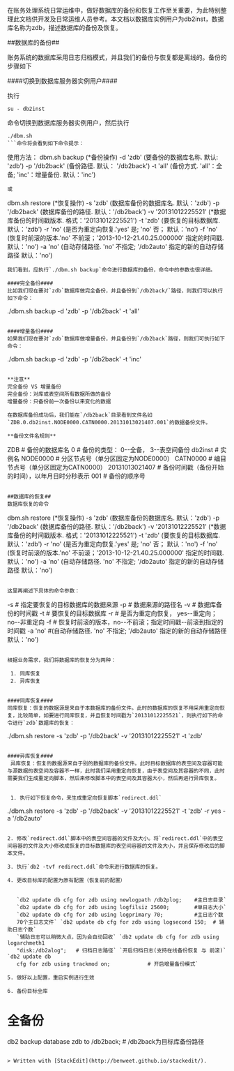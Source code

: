 在账务处理系统日常运维中，做好数据库的备份和恢复工作至关重要，为此特别整理此文档供开发及日常运维人员参考。本文档以数据库实例用户为db2inst，数据库名称为zdb，描述数据库的备份及恢复。

##数据库的备份##

账务系统的数据库采用日志归档模式，并且我们的备份与恢复都是离线的。备份的步骤如下

####切换到数据库服务器实例用户####

执行
```
su - db2inst
```
命令切换到数据库服务器实例用户，然后执行
```
./dbm.sh
```命令将会看到如下命令提示：
```
使用方法： 
dbm.sh  backup                  (*备份操作)
        -d 'zdb'                (要备份的数据库名称.                                                         默认: 'zdb')
        -p '/db2back'           (备份路径.                                                                   默认： '/db2back')
        -t 'all'                (备份方式. 'all'：全备; 'inc'：增量备份.                                     默认：'inc')

    或

dbm.sh  restore                 (*恢复操作)
        -s 'zdb'                (数据库备份的数据库名.                                                       默认：'zdb')
        -p '/db2back'           (数据库备份的路径.                                                           默认：'/db2back')
        -v '20131012225521'     (*数据库备份的时间戳版本. 格式：'20131012225521')
        -t 'zdb'                (要恢复的目标数据库.                                                         默认：'zdb')
        -r 'no'                 (是否为重定向恢复.'yes' 是; 'no' 否；                                        默认：'no')
        -f 'no'                 (恢复时前滚的版本.'no' 不前滚；'2013-10-12-21.40.25.000000' 指定的时间戳.    默认：'no')
        -a 'no'         (自动存储路径. 'no' 不指定; '/db2auto' 指定的新的自动存储路径  默认：'no')
```
我们看到，应执行`./dbm.sh backup`命令进行数据库的备份，命令中的参数也很详细。

####完全备份####
比如我们现在要对`zdb`数据库做完全备份，并且备份到`/db2back/`路径，则我们可以执行如下命令：
```
./dbm.sh backup -d 'zdb' -p '/db2back' -t 'all'
```

####增量备份####
如果我们现在要对`zdb`数据库做增量备份，并且备份到`/db2back`路径，则我们可执行如下命令：
```
./dbm.sh backup -d 'zdb' -p '/db2back' -t 'inc'
```

**注意**  
完全备份 VS 增量备份  
完全备份：对库或表空间所有数据所做的备份  
增量备份：只备份前一次备份以来变化的数据  

在数据库备份成功后，我们能在`/db2back`目录看到文件名如`ZDB.0.db2inst.NODE0000.CATN0000.20131013021407.001`的数据备份文件。

**备份文件名规则**
```
ZDB             # 备份的数据库名
0               # 备份的类型： 0--全备， 3--表空间备份
db2inst         # 实例名
NODE0000        # 分区节点号（单分区固定为NODE0000）
CATN0000        # 编目节点号（单分区固定为CATN0000）
20131013021407  # 备份时间戳（备份开始的时间），以年月日时分秒表示
001             # 备份的顺序号
```

##数据库的恢复##
数据库恢复的命令
```
dbm.sh  restore                 (*恢复操作)
        -s 'zdb'                (数据库备份的数据库名.                                                       默认：'zdb')
        -p '/db2back'           (数据库备份的路径.                                                           默认：'/db2back')
        -v '20131012225521'     (*数据库备份的时间戳版本. 格式：'20131012225521')
        -t 'zdb'                (要恢复的目标数据库.                                                         默认：'zdb')
        -r 'no'                 (是否为重定向恢复.'yes' 是; 'no' 否；                                        默认：'no')
        -f 'no'                 (恢复时前滚的版本.'no' 不前滚；'2013-10-12-21.40.25.000000' 指定的时间戳.    默认：'no')
        -a 'no'          (自动存储路径. 'no' 不指定; '/db2auto' 指定的新的自动存储路径 默认：'no')
```

这里再阐述下具体的命令参数：

```
-s      # 指定要恢复的目标数据库的数据来源
-p      # 数据来源的路径名
-v      # 数据库备份的时间戳
-t      # 要恢复的目标数据库
-r      # 是否为重定向恢复， yes--重定向；no--非重定向
-f      # 恢复时前滚的版本，no--不前滚；指定时间戳--前滚到指定的时间戳
-a 'no' #(自动存储路径. 'no' 不指定; '/db2auto' 指定的新的自动存储路径 默认：'no')
```

根据业务需求，我们将数据库的恢复分为两种： 

 1. 同库恢复
 2. 异库恢复
 

####同库恢复####
同库恢复：恢复的数据源是来自于本数据库的备份文件。此时的数据库的恢复不用采用重定向恢复，比较简单，如要进行同库恢复，并且恢复时间戳为`20131012225521`，则执行如下的命令进行`zdb`数据库的恢复：

```
./dbm.sh restore -s 'zdb' -p '/db2back' -v '20131012225521' -t 'zdb'
```

####异库恢复####
 异库恢复：恢复的数据源来自于别的数据库的备份文件。此时目标数据库的表空间及容器可能与源数据的表空间及容器不一样，此时我们采用重定向恢复，由于表空间及其容器的不同，此时需要我们生成重定向脚本，然后来修改脚本中的表空间及其容器大小，然后再进行异库恢复。
 

 1. 执行如下恢复命令，来生成重定向恢复脚本`redirect.ddl`

 ```
 ./dbm.sh restore -s 'zdb' -p '/db2back' -v '20131012225521' -t 'zdb' -r yes -a '/db2auto'
 ```
 
 2. 修改`redirect.ddl`脚本中的表空间容器的文件及大小。将`redirect.ddl`中的表空间容器的文件及大小修改成恢复的目标数据库的表空间容器的文件及大小，并且保存修改后的脚本文件。
 
 3. 执行`db2 -tvf redirect.ddl`命令来进行数据库的恢复。 

 4. 更改目标库的配置为原有配置（恢复前的配置）
    
    
    `db2 update db cfg for zdb using newlogpath /db2plog;    #主日志目录`
    `db2 update db cfg for zdb using logfilsiz 25600;        #单日志大小`
    `db2 update db cfg for zdb using logprimary 70;          #主日志个数
    70个主日志文件` `db2 update db cfg for zdb using logsecond 150;  # 辅助日志个数`
    `辅助日志可以稍微大点，因为会自动回收` `db2 update db cfg for zdb using logarchmeth1
    "disk:/db2alog";   # 归档日志路径` `开启归档日志(支持在线备份恢复 与 前滚)` `db2 update db
    cfg for zdb using trackmod on;            # 开启增量备份模式`

 5. 做好以上配置，重启实例进行生效
 
 6. 备份目标全库  
```
# 全备份
db2 backup database zdb to /db2back;          # /db2back为目标库备份路径
```

> Written with [StackEdit](http://benweet.github.io/stackedit/).